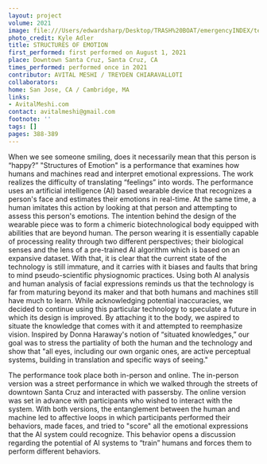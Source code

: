 ```yaml
---
layout: project
volume: 2021
image: file:///Users/edwardsharp/Desktop/TRASH%20BOAT/emergencyINDEX/ten_plus/guts/Links/1663348991321__Structures_of_Emotion--Avital_Meshi__Treyden_Chiaravalloti.jpg
photo_credit: Kyle Adler
title: STRUCTURES OF EMOTION
first_performed: first performed on August 1, 2021
place: Downtown Santa Cruz, Santa Cruz, CA
times_performed: performed once in 2021
contributor: AVITAL MESHI / TREYDEN CHIARAVALLOTI
collaborators:
home: San Jose, CA / Cambridge, MA
links:
- AvitalMeshi.com
contact: avitalmeshi@gmail.com
footnote: ''
tags: []
pages: 388-389
---
```

When we see someone smiling, does it necessarily mean that this person is “happy?” "Structures of Emotion" is a performance that examines how humans and machines read and interpret emotional expressions. The work realizes the difficulty of translating “feelings” into words. The performance uses an artificial intelligence (AI) based wearable device that recognizes a person's face and estimates their emotions in real-time. At the same time, a human imitates this action by looking at that person and attempting to assess this person's emotions. The intention behind the design of the wearable piece was to form a chimeric biotechnological body equipped with abilities that are beyond human. The person wearing it is essentially capable of processing reality through two different perspectives; their biological senses and the lens of a pre-trained AI algorithm which is based on an expansive dataset. With that, it is clear that the current state of the technology is still immature, and it carries with it biases and faults that bring to mind pseudo-scientific physiognomic practices. Using both AI analysis and human analysis of facial expressions reminds us that the technology is far from maturing beyond its maker and that both humans and machines still have much to learn. While acknowledging potential inaccuracies, we decided to continue using this particular technology to speculate a future in which its design is improved. By attaching it to the body, we aspired to situate the knowledge that comes with it and attempted to reemphasize vision. Inspired by Donna Haraway's notion of “situated knowledges,” our goal was to stress the partiality of both the human and the technology and show that "all eyes, including our own organic ones, are active perceptual systems, building in translation and specific ways of seeing."

The performance took place both in-person and online. The in-person version was a street performance in which we walked through the streets of downtown Santa Cruz and interacted with passersby. The online version was set in advance with participants who wished to interact with the system. With both versions, the entanglement between the human and machine led to affective loops in which participants performed their behaviors, made faces, and tried to "score" all the emotional expressions that the AI system could recognize. This behavior opens a discussion regarding the potential of AI systems to “train” humans and forces them to perform different behaviors. 